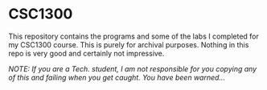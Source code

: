 # CSC1300

This repository contains the programs and some of the labs I completed for my CSC1300 course. This is purely for archival purposes. Nothing in this repo is very good and certainly not impressive.

_NOTE: If you are a Tech. student, I am not responsible for you copying any of this and failing when you get caught. You have been warned..._
